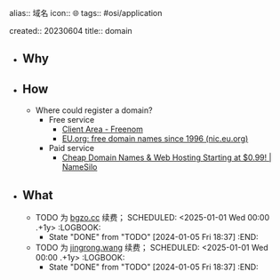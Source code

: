 alias:: 域名
icon:: 🌐
tags:: #osi/application  

created:: 20230604
title:: domain

- ## Why
- ## How
  - Where could register a domain?
    - Free service
      - [Client Area - Freenom](https://my.freenom.com/clientarea.php)
      - [EU.org: free domain names since 1996 (nic.eu.org)](https://nic.eu.org/)
    - Paid service
      - [Cheap Domain Names & Web Hosting Starting at $0.99! | NameSilo](https://www.namesilo.com/)
- ## What
  - TODO 为 [bgzo.cc](https://www.namesilo.com/account_domains.php) 续费；
    SCHEDULED: <2025-01-01 Wed 00:00 .+1y>
    :LOGBOOK:
    * State "DONE" from "TODO" [2024-01-05 Fri 18:37]
    :END:
  - TODO 为 [jingrong.wang](https://home.console.aliyun.com/) 续费；
    SCHEDULED: <2025-01-01 Wed 00:00 .+1y>
    :LOGBOOK:
    * State "DONE" from "TODO" [2024-01-05 Fri 18:37]
    :END: